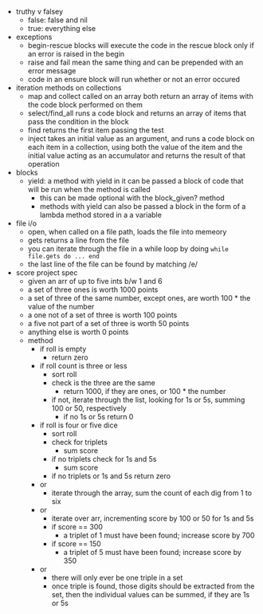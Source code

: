 * truthy v falsey
  * false: false and nil
  * true: everything else
* exceptions
  * begin-rescue blocks will execute the code in the rescue block only if an error is raised in the begin
  * raise and fail mean the same thing and can be prepended with an error message
  * code in an ensure block will run whether or not an error occured
* iteration methods on collections
  * map and collect called on an array both return an array of items with the code block performed on them 
  * select/find_all runs a code block and returns an array of items that pass the condition in the block
  * find returns the first item passing the test
  * inject takes an initial value as an argument, and runs a code block on each item in a collection, using both the value of the item and the initial value acting as an accumulator and returns the result of that operation
* blocks
  * yield: a method with yield in it can be passed a block of code that will be run when the method is called
    * this can be made optional with the block_given? method
    * methods with yield can also be passed a block in the form of a lambda method stored in a a variable
* file i/o
  * open, when called on a file path, loads the file into memeory
  * gets returns a line from the file
  * you can iterate through the file in a while loop by doing `while file.gets do ... end`
  * the last line of the file can be found by matching /e/
* score project spec
  * given an arr of up to five ints b/w 1 and 6
  * a set of three ones is worth 1000 points
  * a set of three of the same number, except ones, are worth 100 * the value of the number
  * a one not of a set of three is worth 100 points
  * a five not part of a set of three is worth 50 points
  * anything else is worth 0 points
  * method
    * if roll is empty
      * return zero
    * if roll count is three or less
      * sort roll
      * check is the three are the same
        * return 1000, if they are ones, or 100 * the number 
      * if not, iterate through the list, looking for 1s or 5s, summing 100 or 50, respectively
        * if no 1s or 5s return 0
    * if roll is four or five dice
      * sort roll
      * check for triplets
        * sum score
      * if no triplets check for 1s and 5s
        * sum score
      * if no triplets or 1s and 5s return zero
    * or
      * iterate through the array, sum the count of each dig from 1 to six
    * or
      * iterate over arr, incrementing score by 100 or 50 for 1s and 5s
      * if score == 300
        * a triplet of 1 must have been found; increase score by 700
      * if score == 150
        * a triplet of 5 must have been found; increase score by 350 
    * or
      * there will only ever be one triple in a set
      * once triple is found, those digits should be extracted from the set, then the individual values can be summed, if they are 1s or 5s